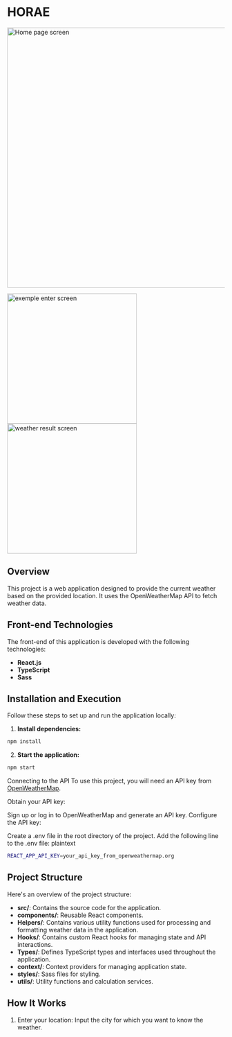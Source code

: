# HORAE

<img src="https://media.discordapp.net/attachments/1268608877755236446/1268615870712643654/horae1.PNG?ex=66ad1219&is=66abc099&hm=fad56488aaa4751e980ca82e2480a4244316f7c1631501bf98b3e3d80244f30b&=&format=webp&quality=lossless&width=1419&height=676" alt="Home page screen"  style="width:600px; height:auto;">

<img src="https://media.discordapp.net/attachments/1268608877755236446/1268615871023284394/horae2.PNG?ex=66ad1219&is=66abc099&hm=a05c66356a67009da3439d578e9179003f3132183bc892f2ba493b69a243814e&=&format=webp&quality=lossless&width=1008&height=676" alt="exemple enter screen"  style="width:300px; height:auto;"><img src="https://media.discordapp.net/attachments/1268608877755236446/1268615871379673170/horae3.PNG?ex=66ad1219&is=66abc099&hm=4d881b91ea9bb8c7c159f80ee8a960ca8e83b3b27f209ff7a125529cfcde1fb6&=&format=webp&quality=lossless&width=1407&height=676" alt="weather result screen"  style="width:300px; height:auto;">

## Overview

This project is a web application designed to provide the current weather based on the provided location. It uses the OpenWeatherMap API to fetch weather data.

## Front-end Technologies

The front-end of this application is developed with the following technologies:

- **React.js**
- **TypeScript**
- **Sass**

## Installation and Execution

Follow these steps to set up and run the application locally:

1. **Install dependencies:**
```bash
npm install
```

2. **Start the application:**

```bash
npm start
```
Connecting to the API
To use this project, you will need an API key from [OpenWeatherMap](URLhttps://openweathermap.org/).

Obtain your API key:

Sign up or log in to OpenWeatherMap and generate an API key.
Configure the API key:

Create a .env file in the root directory of the project.
Add the following line to the .env file:
plaintext

```bash
REACT_APP_API_KEY=your_api_key_from_openweathermap.org
```
## Project Structure

Here's an overview of the project structure:

  - **src/**: Contains the source code for the application.
  - **components/**: Reusable React components.
  - **Helpers/**: Contains various utility functions used for processing and formatting weather data in the application.
  - **Hooks/**: Contains custom React hooks for managing state and API interactions.
  - **Types/**: Defines TypeScript types and interfaces used throughout the application.
  - **context/**: Context providers for managing application state.
  - **styles/**: Sass files for styling.
  - **utils/**: Utility functions and calculation services.

## How It Works

1. Enter your location: Input the city for which you want to know the weather.

